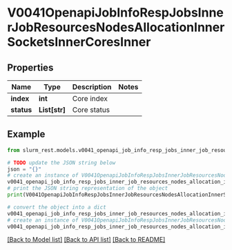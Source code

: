 # V0041OpenapiJobInfoRespJobsInnerJobResourcesNodesAllocationInnerSocketsInnerCoresInner


## Properties

Name | Type | Description | Notes
------------ | ------------- | ------------- | -------------
**index** | **int** | Core index | 
**status** | **List[str]** | Core status | 

## Example

```python
from slurm_rest.models.v0041_openapi_job_info_resp_jobs_inner_job_resources_nodes_allocation_inner_sockets_inner_cores_inner import V0041OpenapiJobInfoRespJobsInnerJobResourcesNodesAllocationInnerSocketsInnerCoresInner

# TODO update the JSON string below
json = "{}"
# create an instance of V0041OpenapiJobInfoRespJobsInnerJobResourcesNodesAllocationInnerSocketsInnerCoresInner from a JSON string
v0041_openapi_job_info_resp_jobs_inner_job_resources_nodes_allocation_inner_sockets_inner_cores_inner_instance = V0041OpenapiJobInfoRespJobsInnerJobResourcesNodesAllocationInnerSocketsInnerCoresInner.from_json(json)
# print the JSON string representation of the object
print(V0041OpenapiJobInfoRespJobsInnerJobResourcesNodesAllocationInnerSocketsInnerCoresInner.to_json())

# convert the object into a dict
v0041_openapi_job_info_resp_jobs_inner_job_resources_nodes_allocation_inner_sockets_inner_cores_inner_dict = v0041_openapi_job_info_resp_jobs_inner_job_resources_nodes_allocation_inner_sockets_inner_cores_inner_instance.to_dict()
# create an instance of V0041OpenapiJobInfoRespJobsInnerJobResourcesNodesAllocationInnerSocketsInnerCoresInner from a dict
v0041_openapi_job_info_resp_jobs_inner_job_resources_nodes_allocation_inner_sockets_inner_cores_inner_from_dict = V0041OpenapiJobInfoRespJobsInnerJobResourcesNodesAllocationInnerSocketsInnerCoresInner.from_dict(v0041_openapi_job_info_resp_jobs_inner_job_resources_nodes_allocation_inner_sockets_inner_cores_inner_dict)
```
[[Back to Model list]](../README.md#documentation-for-models) [[Back to API list]](../README.md#documentation-for-api-endpoints) [[Back to README]](../README.md)


